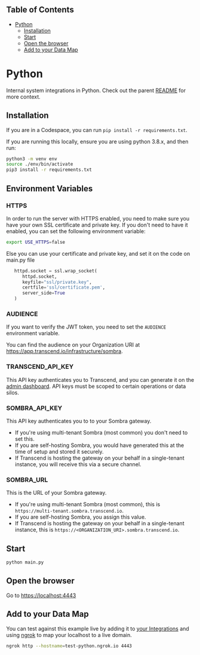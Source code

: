 <!-- START doctoc generated TOC please keep comment here to allow auto update -->
<!-- DON'T EDIT THIS SECTION, INSTEAD RE-RUN doctoc TO UPDATE -->

## Table of Contents

- [Python](#python)
  - [Installation](#installation)
  - [Start](#start)
  - [Open the browser](#open-the-browser)
  - [Add to your Data Map](#add-to-your-data-map)

<!-- END doctoc generated TOC please keep comment here to allow auto update -->

# Python

Internal system integrations in Python. Check out the parent [README](../README.md) for more context.

## Installation

If you are in a Codespace, you can run `pip install -r requirements.txt`.

If you are running this locally, ensure you are using python 3.8.x, and then run:

```sh
python3 -m venv env
source ./env/bin/activate
pip3 install -r requirements.txt
```
## Environment Variables
### HTTPS

In order to run the server with HTTPS enabled, you need to make sure you have your own SSL certificate and private key. If you don't need to have it enabled, you can set the following environment variable:

```sh
export USE_HTTPS=false
```

Else you can use your certificate and private key, and set it on the code on main.py file

```python
   httpd.socket = ssl.wrap_socket(
      httpd.socket,
      keyfile="ssl/private.key",
      certfile='ssl/certificate.pem',
      server_side=True
   )
```

### AUDIENCE

If you want to verify the JWT token, you need to set the `AUDIENCE` environment variable.

You can find the audience on your Organization URI at https://app.transcend.io/infrastructure/sombra.

### TRANSCEND_API_KEY

This API key authenticates you to Transcend, and you can generate it on the [admin dashboard](https://app.transcend.io/settings#Developer).
API keys must be scoped to certain operations or data silos.

### SOMBRA_API_KEY

This API key authenticates you to to your Sombra gateway.

- If you're using multi-tenant Sombra (most common) you don't need to set this.
- If you are self-hosting Sombra, you would have generated this at the time of setup and stored it securely.
- If Transcend is hosting the gateway on your behalf in a single-tenant instance, you will receive this via a secure channel.

### SOMBRA_URL

This is the URL of your Sombra gateway.

- If you're using multi-tenant Sombra (most common), this is `https://multi-tenant.sombra.transcend.io`.
- If you are self-hosting Sombra, you assign this value.
- If Transcend is hosting the gateway on your behalf in a single-tenant instance, this is `https://<ORGANIZATION_URI>.sombra.transcend.io`.
## Start

```sh
python main.py
```

## Open the browser

Go to [https://localhost:4443](https://localhost:4443)

## Add to your Data Map

You can test against this example live by adding it to [your Integrations](https://app.transcend.io/infrastructure/integrations/new?integrationName=server) and using [ngrok](https://ngrok.com/) to map your localhost to a live domain.


```sh
ngrok http --hostname=test-python.ngrok.io 4443
```
